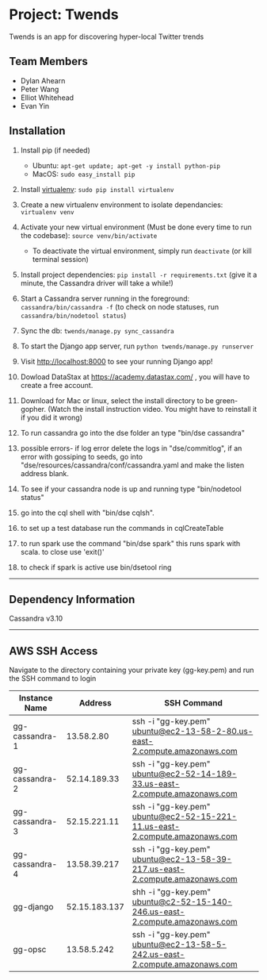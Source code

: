 # Project: Twends
Twends is an app for discovering hyper-local Twitter trends


## Team Members
* Dylan Ahearn
* Peter Wang
* Elliot Whitehead
* Evan Yin

## Installation
1. Install pip (if needed)
    * Ubuntu: `apt-get update; apt-get -y install python-pip`
    * MacOS: `sudo easy_install pip`
2. Install [virtualenv](https://virtualenv.pypa.io/en/stable/): `sudo pip install virtualenv`
3. Create a new virtualenv environment to isolate dependancies: `virtualenv venv`
4. Activate your new virtual environment (Must be done every time to run the codebase): `source venv/bin/activate`
    * To deactivate the virtual environment, simply run `deactivate` (or kill terminal session)
5. Install project dependencies: `pip install -r requirements.txt` (give it a minute, the Cassandra driver will take a while!)
6. Start a Cassandra server running in the foreground: `cassandra/bin/cassandra -f` (to check on node statuses, run `cassandra/bin/nodetool status`)
7. Sync the db: `twends/manage.py sync_cassandra`
8. To start the Django app server, run `python twends/manage.py runserver`
9. Visit [http://localhost:8000](https://goo.gl/H8y9c7) to see your running Django app!

10. Dowload DataStax at https://academy.datastax.com/ , you will have to create a free account.
11. Download for Mac or linux, select the install directory to be green-gopher. (Watch the install instruction video. You might have to reinstall it if you did it wrong)
12. To run cassandra go into the dse folder an type "bin/dse cassandra"
13. possible errors- if log error delete the logs in "dse/commitlog", if an error with gossiping to seeds, go into "dse/resources/cassandra/conf/cassandra.yaml and make the listen address blank.
14. To see if your cassandra node is up and running type "bin/nodetool status"
15. go into the cql shell with "bin/dse cqlsh".
16. to set up a test database run the commands in cqlCreateTable 
17. to run spark use the command "bin/dse spark" this runs spark with scala. to close use 'exit()'
18. to check if spark is active use bin/dsetool ring
---
## Dependency Information
Cassandra v3.10

---
## AWS SSH Access

Navigate to the directory containing your private key (gg-key.pem) and run the SSH command to login

|Instance Name 	|Address 	|SSH Command					|
|--------------	|---------------|-------------------------------------------------------------------------------|
|gg-cassandra-1	|13.58.2.80	|ssh -i "gg-key.pem" ubuntu@ec2-13-58-2-80.us-east-2.compute.amazonaws.com	|
|gg-cassandra-2	|52.14.189.33	|ssh -i "gg-key.pem" ubuntu@ec2-52-14-189-33.us-east-2.compute.amazonaws.com	|
|gg-cassandra-3	|52.15.221.11	|ssh -i "gg-key.pem" ubuntu@ec2-52-15-221-11.us-east-2.compute.amazonaws.com	|
|gg-cassandra-4	|13.58.39.217	|ssh -i "gg-key.pem" ubuntu@ec2-13-58-39-217.us-east-2.compute.amazonaws.com	|
|gg-django	|52.15.183.137	|shh -i "gg-key.pem" ubuntu@c2-52-15-140-246.us-east-2.compute.amazonaws.com	|
|gg-opsc	|13.58.5.242	|ssh -i "gg-key.pem" ubuntu@ec2-13-58-5-242.us-east-2.compute.amazonaws.com	|
